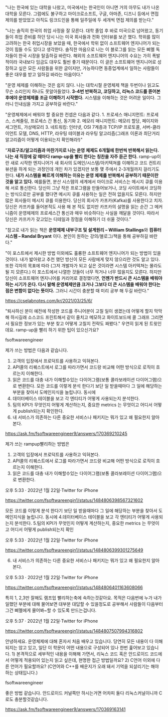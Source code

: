   "나는 한국에 있는 대학을 나왔고, 미국에서는 한국인이 아니면 거의 아무도 내가 나온 대학을 모른다. 그럼에도 불구하고 마이크로소프트, 구글, 아마존, 디즈니 등에서 면접 제의를 받았었고 아직도 링크드인을 통해 일주일에 두 세개씩 면접 제의를 받는다."

"나는 솔직히 한국의 취업 사정을 잘 모른다. 대학 졸업 후 바로 미국으로 넘어왔고, 동기들이 취업 준비를 하던 당시 나는 미국 회사들과 전화 인터뷰를 보곤 했다. 학위를 많이 고려하는 한국 취업시장을 보았을 때, 한국에서 학위 없이 소프트웨어 엔지니어가 되는 것이 힘들 수도 있다고 생각한다. 솔직한 마음으로 나는 이 블로그를 읽는 모든 삐멜 독자들이 한국 시장을 탈출하길 바란다. 해외의 소프트웨어 엔지니어의 수요는 가히 폭발적이라 국내보다 임금도 대우도 훨씬 좋기 때문이다. 이 글은 소프트웨어 엔지니어로 성장하고 싶은 모든 사람들을 위한 글이지만, 가능하다면 동종업계에서 일하는 사람들이 좋은 대우를 받고 일하길 바라는 마음이다."

"운영 체제를 이해하는 것은 쉽지 않다. 나는 대학시절 운영체제 책을 두번이나 읽고도 무슨 소리인지 하나도 못알아들었다. **3-4번 반복하고, 코딩하고, 리눅스 코드를 뜯어본 후에야 운영체제를 조금 이해하기 시작했다.** 시스템을 이해하는 것은 어려운 일이다. 그러니 인내심을 가지고 공부하길 바란다."

"운영체제에서 배워야 할 중요한 컨셉은 다음과 같다. 1. 프로세스 매니지먼트: 프로세스, 스케줄링, 프로세스 간 통신, 동기화 2. 메모리 매니지먼트: 메모리 할당, 페이지와 세그먼트, 가상메모리 3. 네트워킹: 인터넷, OSI 7계층과 TCP/IP 프로토콜, 서버-클라이언트 모델, DNS, HTTP, 라우팅 테이블과 라우팅 알고리즘(그래프 이론과 최단거리 알고리즘이 어떻게 이용되는지 확인해라!)"

"**자료구조/알고리즘과 마찬가지로 나는 운영 체제도 6개월에 한번씩 반복해서 읽는다. 나는 새 직장에 갈 때마다 ramp-up을 빨리 한다는 칭찬을 자주 듣곤 한다.** ramp-up이란 새로 시작한 엔지니어가 새 회사의 도메인/시스템/아키텍쳐를 이해하고 코드 컨트리뷰션을 하게 되는 과정인데 개인 차가 있겠지만 보통 몇 주에서 2-3개월까지 걸리기도 한다. **내가 시스템을 빠르게 이해하는 이유는 운영 체제를 반복해서 공부하기 때문이란 것을 알고 있다.** 예를들면, 분산 시스템의 세계에서 마이크로 서비스는 메시지 큐를 이용해 서로 통신한다. 당신이 그냥 작은 프로그램을 만들어보거나, 코딩 사이트에서 코딩하는 방식으로만 공부를 했다면 메시지 큐를 사용하는 일은 전혀 없을지도 모른다. 하지만 많은 회사들이 메시지 큐를 이용한다. 당신의 회사가 카프카(Kafka)를 사용한다고 치자. 당신은 카프카를 들어본적도 사용 해 본 적도 없지만 카프카의 설명을 읽는 순간 그 메커니즘이 운영체제의 프로세스간 통신과 매우 비슷하다는 사실을 깨달을 것이다. 따라서 당신은 카프카가 갖고있는 디테일과 장점을 이해하기 더 쉬울 것이다."

"참고로 내가 읽는 책은 **운영체제 내부구조 및 설계원리 – William Stallings**와  **컴퓨터 시스템 – Randal Bryant**  이다. 본인이 원하는 강의/블로그/책을 통해 공부하길 바란다."

"이 포스트에서 제시한 방법 이외에도 훌륭한 소프트웨어 엔지니어가 되는 방법이 있을 것이다. 내가 밟아왔고 추천 했던 방신이 모든 사람에게 맞지 않으리란 것도 알고 있다. 또한 각자의 목표에 따라 (그저 개발자가 되고 싶은 것이라면 시스템 아키텍쳐는 몰라도 될 지 모른다.) 이 포스트에서 나열한 것들이 너무 적거나 너무 많을지도 모른다. 하지만 당신이 소프트웨어 엔지니어를 커리어로 결정했다면, **언젠가 반드시 큰 시스템을 배워야 하는 시기가 온다. 다시 말해 운영체제만큼 크거나 그보다 더 큰 시스템을 배워야 한다는 점은 변함이 없다는 뜻이다.** 그러니 시간이 충분할 때 미리 공부 해 두길 바란다."

https://cselabnotes.com/kr/2021/03/25/6/


"퇴사하신 분이 예전에 작성한 코드를 주니어분이 고칠 일이 생겼는데 어떻게 할지 막막해 하시길래 소스코드 프린트해서 같이 줄치고 메모하고 화이트보드에 콜 그래프 그리면서 필요한 정보가 있는 부분 찾고 어떻게 고칠지 전략도 짜봤다." 우연히 읽게 된 트윗인데요. ramp-up을 빨리 하기 위한 팁이 있으신가요?

fsoftwareengineer

제가 쓰는 방법은 다음과 같습니다.
1. 고객의 입장에서 프로덕트를 사용하고 익혀본다.
2. API콜의 리퀘스트에서 로그를 따라가면서 코드랑 비교해 어떤 방식으로 로직이 흐르는지 이해한다.
3. 읽은 코드를 대충 내가 이해할수있는 다이어그램(보통 콜라보레이션 다이어그램)으로 변환한다.
모든 코드를 이렇게 분석 한다기 보단 일 받을때마다 그 일에 해당하는 부분을 찾아서 도메인지식을 늘립니다. 동시에
4. 데이터베이스 테이블을 보고 각 엔티티가 어떻게 사용되는지 분석한다.
5. 팀의 KPI가 무엇인지 어떻게 계산하는지, 중요한 metrics 는 무엇이고 어디서 어떻게 publish되는지 확인한다.
6. 내 서비스가 의존하는 다른 중요한 서비스나 패키지는 뭐가 있고 왜 필요한지 알아본다.

https://ask.fm/fsoftwareengineer9/answers/170369210245

제가 쓰는 rampup빨리하는 방법은
1. 고객의 입장에서 프로덕트를 사용하고 익혀본다.
2. API콜의 리퀘스트에서 로그를 따라가면서 코드랑 비교해 어떤 방식으로 로직이 흐르는지 이해한다. 
3. 읽은 코드를 대충 내가 이해할수있는  다이어그램(보통 콜라보레이션 다이어그램)으로 변환한다.

오후 5:33 · 2022년 1월 22일·Twitter for iPhone

https://twitter.com/fsoftwareengin1/status/1484806398567321602

모든 코드를 이렇게 분석 한다기 보단 일 받을때마다 그 일에 해당하는 부분을 찾아서 도메인지식을 늘립니다. 동시에
4.데이터베이스 테이블을 보고 각 엔티티가 어떻게 사용되는지 분석한다.
5.팀의 KPI가 무엇인지 어떻게 계산하는지, 중요한 metrics 는 무엇이고 어디서 어떻게 publish되는지 확인

오후 5:33 · 2022년 1월 22일·Twitter for iPhone

https://twitter.com/fsoftwareengin1/status/1484806399301275649

6. 내 서비스가 의존하는 다른 중요한 서비스나 패키지는 뭐가 있고 왜 필요한지 알아본다.

오후 5:33 · 2022년 1월 22일·Twitter for iPhone

https://twitter.com/fsoftwareengin1/status/1484806401163608066

특히 1, 2,3만 잘해도 램프업 빨리하는축에 속하는것같아요. 목적은 다음번에 누가 내가 일했던 부분에 대해 물어보면 대부분 대답할 수 있을정도로 공부해서 사람들이 다음부터 그건 삐멜에게 물어봐~할 수 있도록 만드는겁니다.

오후 5:37 · 2022년 1월 22일·Twitter for iPhone

https://twitter.com/fsoftwareengin1/status/1484807507994316802

안녕하세요. 운영체제에 대해 혼자서 처음 배우고 있습니다. 당연히 모든 내용이 다 이해되지는 않고 있고, 일단 이 학문이 어떤 내용으로 구성되어 있나 한번 훑어보고 있습니다. 1) 본격적으로 세부적인 내용을 이해해 가면서, 리눅스 코드 혹은 안드로이드 코드에서 어떻게 적용되어 있는지 읽고 싶은데, 현명한 접근 방법일까요? 2) C언어 이외에 다른 언어가 필요할까요? (C언어와 C++를 배운지가 오래 돼서 기억을 되살리기는 해야 하는 상태입니다.)

fsoftwareengineer

좋은 방법 같습니다. 안드로이드 커널쪽만 하시는거면 어차피 둘다 리눅스커널이니까 C로도 충분할것같습니다.

https://ask.fm/fsoftwareengineer9/answers/170369163141

